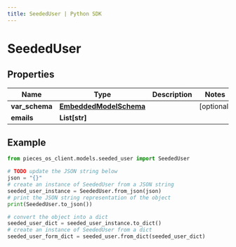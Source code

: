 ```yaml
---
title: SeededUser | Python SDK
---
```


# SeededUser



## Properties

Name | Type | Description | Notes
------------ | ------------- | ------------- | -------------
**var_schema** | [**EmbeddedModelSchema**](EmbeddedModelSchema) |  | [optional] 
**emails** | **List[str]** |  | 

## Example

```python
from pieces_os_client.models.seeded_user import SeededUser

# TODO update the JSON string below
json = "{}"
# create an instance of SeededUser from a JSON string
seeded_user_instance = SeededUser.from_json(json)
# print the JSON string representation of the object
print(SeededUser.to_json())

# convert the object into a dict
seeded_user_dict = seeded_user_instance.to_dict()
# create an instance of SeededUser from a dict
seeded_user_form_dict = seeded_user.from_dict(seeded_user_dict)
```



